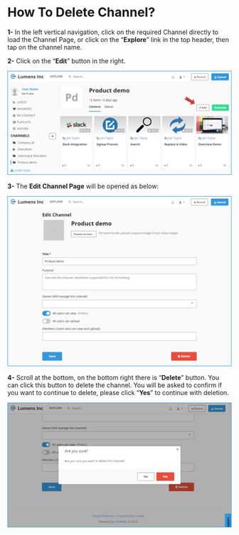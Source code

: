 # How To Delete Channel?

**1-** In the left vertical navigation, click on the required Channel directly to load the Channel Page, or click on the “**Explore**” link in the top header, then tap on the channel name. 

**2-** Click on the “**Edit**” button in the right.

![](../.gitbook/assets/help_channel_edit1.png)

**3-** The **Edit Channel Page** will be opened as below:

![](../.gitbook/assets/help_channel_edit2.png)

**4-** Scroll at the bottom, on the bottom right there is “**Delete**” button. You can click this button to delete the channel. You will be asked to confirm if you want to continue to delete, please click “**Yes**” to continue with deletion.

![](../.gitbook/assets/help_channel_delete.png)

